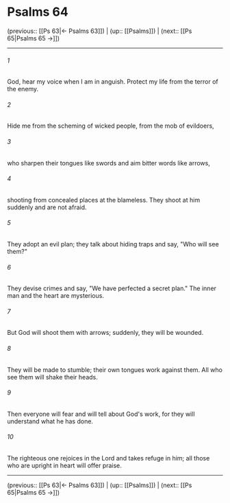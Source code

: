 # Psalms 64

(previous:: [[Ps 63|← Psalms 63]]) | (up:: [[Psalms]]) | (next:: [[Ps 65|Psalms 65 →]])

***


###### 1 
God, hear my voice when I am in anguish. Protect my life from the terror of the enemy. 

###### 2 
Hide me from the scheming of wicked people, from the mob of evildoers, 

###### 3 
who sharpen their tongues like swords and aim bitter words like arrows, 

###### 4 
shooting from concealed places at the blameless. They shoot at him suddenly and are not afraid. 

###### 5 
They adopt an evil plan; they talk about hiding traps and say, "Who will see them?" 

###### 6 
They devise crimes and say, "We have perfected a secret plan." The inner man and the heart are mysterious. 

###### 7 
But God will shoot them with arrows; suddenly, they will be wounded. 

###### 8 
They will be made to stumble; their own tongues work against them. All who see them will shake their heads. 

###### 9 
Then everyone will fear and will tell about God's work, for they will understand what he has done. 

###### 10 
The righteous one rejoices in the Lord and takes refuge in him; all those who are upright in heart will offer praise.

***

(previous:: [[Ps 63|← Psalms 63]]) | (up:: [[Psalms]]) | (next:: [[Ps 65|Psalms 65 →]])

